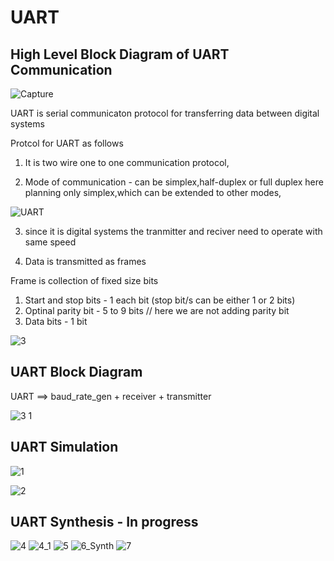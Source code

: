 # UART

## High Level Block Diagram of UART Communication

![Capture](https://github.com/adhiiiii/Hardware-Design---VLSI/assets/47310995/ffd24671-020d-43c9-8ccb-34354802d88d)

UART is serial communicaton protocol for transferring data between digital systems

Protcol for UART as follows

1) It is two wire one to one communication protocol, 

2) Mode of communication - can be simplex,half-duplex or full duplex
here planning only simplex,which can be extended to other modes,

![UART](https://github.com/adhiiiii/Hardware-Design---VLSI/assets/47310995/b7b67d52-6ca8-4b07-ab54-2bf2b9d4a019)

3) since it is digital systems the tranmitter and reciver need to operate with same speed

4) Data is transmitted as frames

Frame is collection of fixed size bits

1) Start and stop bits -  1 each bit (stop bit/s can be either 1 or 2 bits)
2) Optinal parity bit - 5 to 9 bits // here we are not adding parity bit
3) Data bits  - 1 bit

![3](https://github.com/adhiiiii/Hardware-Design---VLSI/assets/47310995/2e9baf11-257f-4162-9d4f-4b95c6009ca3)

## UART Block Diagram

 UART ==> baud_rate_gen + receiver + transmitter
 
 ![3 1](https://github.com/adhiiiii/Hardware-Design---VLSI/assets/47310995/e2b2e3ef-2ac3-450d-9576-9710ca58c39b)


## UART Simulation

![1](https://github.com/adhiiiii/Hardware-Design---VLSI/assets/47310995/f133bde3-9a6e-4fa9-a103-bc5d97e7b8df)

![2](https://github.com/adhiiiii/Hardware-Design---VLSI/assets/47310995/80c51204-2ac4-4704-a47c-abfa24867c7c)

## UART Synthesis - In progress

![4](https://github.com/adhiiiii/Hardware-Design---VLSI/assets/47310995/efa90f2c-9eec-43c3-9159-0d22a260cc65)
![4_1](https://github.com/adhiiiii/Hardware-Design---VLSI/assets/47310995/de50d7d8-6b93-46d2-8b1e-c699e26d9bbf)
![5](https://github.com/adhiiiii/Hardware-Design---VLSI/assets/47310995/790528c0-a391-438d-9037-937d90e269c5)
![6_Synth](https://github.com/adhiiiii/Hardware-Design---VLSI/assets/47310995/346c3045-b036-412a-9431-1e0b8e7ca123)
![7](https://github.com/adhiiiii/Hardware-Design---VLSI/assets/47310995/55b9c509-defd-4b1f-87c6-7a275f8b9a33)

